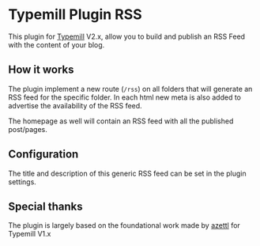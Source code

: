 # Typemill Plugin RSS

This plugin for [Typemill](https://typemill.net) V2.x, allow you to build and publish an RSS Feed with the content
of your blog.

## How it works

The plugin implement a new route (`/rss`) on all folders that will generate an RSS feed for the specific folder.
In each html new meta is also added to advertise the availability of the RSS feed.

The homepage as well will contain an RSS feed with all the published post/pages.

## Configuration

The title and description of this generic RSS feed can be set in the plugin settings.

## Special thanks

The plugin is largely based on the foundational work made by [azettl](https://github.com/azettl/typemill.plugin.rss)
for Typemill V1.x


